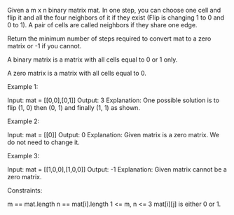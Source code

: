 Given a m x n binary matrix mat. In one step, you can choose one cell and
flip it and all the four neighbors of it if they exist (Flip is changing 1 to
0 and 0 to 1). A pair of cells are called neighbors if they share one edge.

Return the minimum number of steps required to convert mat to a zero matrix
or -1 if you cannot.

A binary matrix is a matrix with all cells equal to 0 or 1 only.

A zero matrix is a matrix with all cells equal to 0.


Example 1:


Input: mat = [[0,0],[0,1]]
Output: 3
Explanation: One possible solution is to flip (1, 0) then (0, 1) and finally
(1, 1) as shown.


Example 2:


Input: mat = [[0]]
Output: 0
Explanation: Given matrix is a zero matrix. We do not need to change it.


Example 3:


Input: mat = [[1,0,0],[1,0,0]]
Output: -1
Explanation: Given matrix cannot be a zero matrix.



Constraints:


m == mat.length
n == mat[i].length
1 <= m, n <= 3
mat[i][j] is either 0 or 1.




